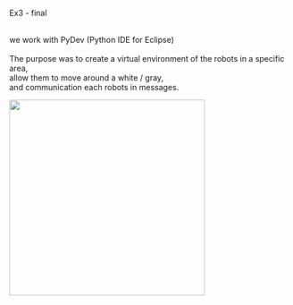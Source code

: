 <p align="center">

Ex3 - final <br><br>

we work with  PyDev (Python IDE for Eclipse)<br><br>
The purpose was to create a virtual environment of the robots in a specific area,<br>
allow them to move around a white / gray,<br>
and communication each robots in messages.<br></font>


  <img src="http://s33.postimg.org/d7uvl8tbz/image.png" width="350"/>
</p>
